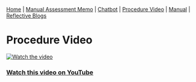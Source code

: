 [Home](index.md) | [Manual Assessment Memo](manual_assessment_memo.md) | [Chatbot](chatbot.md) | [Procedure Video](procedure_video.md) | [Manual](manual.md) | [Reflective Blogs](reflective_blogs.md) 


# Procedure Video

[![Watch the video](https://img.youtube.com/vi/uXVZjspMuMc/0.jpg)](https://youtu.be/uXVZjspMuMc)

### [Watch this video on YouTube](https://youtu.be/uXVZjspMuMc)





